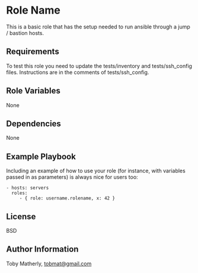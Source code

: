 Role Name
=========

This is a basic role that has the setup needed to run ansible through a jump / bastion hosts.

Requirements
------------

To test this role you need to update the tests/inventory and tests/ssh_config files.  Instructions are in the comments of tests/ssh_config.

Role Variables
--------------

None

Dependencies
------------

None

Example Playbook
----------------

Including an example of how to use your role (for instance, with variables passed in as parameters) is always nice for users too:

    - hosts: servers
      roles:
         - { role: username.rolename, x: 42 }

License
-------

BSD

Author Information
------------------

Toby Matherly, tobmat@gmail.com
